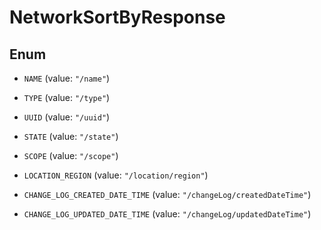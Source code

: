 

# NetworkSortByResponse

## Enum


* `NAME` (value: `"/name"`)

* `TYPE` (value: `"/type"`)

* `UUID` (value: `"/uuid"`)

* `STATE` (value: `"/state"`)

* `SCOPE` (value: `"/scope"`)

* `LOCATION_REGION` (value: `"/location/region"`)

* `CHANGE_LOG_CREATED_DATE_TIME` (value: `"/changeLog/createdDateTime"`)

* `CHANGE_LOG_UPDATED_DATE_TIME` (value: `"/changeLog/updatedDateTime"`)



